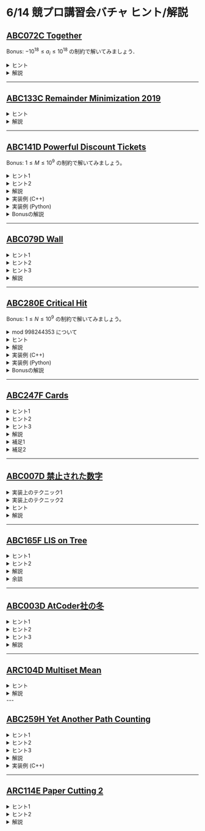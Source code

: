 # 6/14 競プロ講習会バチャ ヒント/解説

## [ABC072C Together](https://atcoder.jp/contests/abc072/tasks/arc082_a)
Bonus: $-10^{18} \leq a_i \leq 10^{18}$ の制約で解いてみましょう．
<details><summary>ヒント</summary>
    
各要素がとりうる値を考えてみましょう．
</details>

<details><summary> 解説 </summary>
    
[URL](https://drive.google.com/file/d/13GtVNnsJVN_9ucggB3_iXANnZtK17tCc/view)
    
<iframe src="https://drive.google.com/file/d/13GtVNnsJVN_9ucggB3_iXANnZtK17tCc/preview" width="800" height="500"　allow="accelerometer; autoplay; clipboard-write; encrypted-media; gyroscope; picture-in-picture" allowfullscreen></iframe>
    
</details>

---

## [ABC133C Remainder Minimization 2019](https://atcoder.jp/contests/abc133/tasks/abc133_c)
<details><summary>ヒント</summary>
    
答えが $0$ となるのはどのようなときでしょうか．
</details>

<details><summary> 解説 </summary>
    
[URL](https://drive.google.com/file/d/13HQ5vZ0iInsSMwxQXTlgLjlk6MGcqacg/view)
    
<iframe src="https://drive.google.com/file/d/13HQ5vZ0iInsSMwxQXTlgLjlk6MGcqacg/preview" width="800" height="500"　allow="accelerometer; autoplay; clipboard-write; encrypted-media; gyroscope; picture-in-picture" allowfullscreen></iframe>
    
</details>

---

## [ABC141D Powerful Discount Tickets](https://atcoder.jp/contests/abc141/tasks/abc141_d)

Bonus: $1\leq M \leq 10^9$ の制約で解いてみましょう。

<details><summary>ヒント1</summary>

割引券が $1$ 枚の場合、どの品物に割引券を使うのが最適でしょうか？
</details>

<details><summary>ヒント2</summary>

$\displaystyle \left\lfloor \frac{\left\lfloor\frac{X}{a}\right\rfloor}{b} \right\rfloor = \left\lfloor \frac{X}{ab} \right\rfloor$ が成り立ちます。

つまり、割引券をいっぺんに使うのでなく、1 枚ずつ使うと考えても答えは変わりません。
すると、ヒント 1 での考察が使えます。
</details>

<details><summary>解説</summary>

割引券を $1$ 枚のみ使う場合、最も値段の大きい品物に使うのが最適です。
したがって、次のようなアルゴリズムで答えを得ることができます。

- 最も大きい値段の品物に割引券を使い値段を半分にする、ということを $M$ 回繰り返す。

この操作は Priority Queue と呼ばれる構造を用いると高速に実現できます。Python では <code>heapq</code>、C++ では <code>std::priority_queue</code> を用いると良いです。時間計算量は $\mathrm{O}((N+M)\log N)$ です。
</details>

<details><summary>実装例 (C++)</summary>

```cpp=
#include <iostream>
#include <queue>

using namespace std;

int main() {
    int n, m;
    cin >> n >> m;
    priority_queue<int> que;
    for (int i = 0; i < n; i++) {
        int a;
        cin >> a;
        que.emplace(a);
    }
    for (int i = 0; i < m; i++) {
        int b = que.top();
        que.pop();
        que.emplace(b / 2);
    }
    long long ans = 0;
    for (int i = 0; i < n; i++) {
        ans += que.top();
        que.pop();
    }
    cout << ans << "\n";
}
```
</details>

<details><summary>実装例 (Python)</summary>

```python=
import heapq as pq

n, m = map(int, input().split())
a = list(map(int, input().split()))
for i in range(n):
    a[i] *= -1

pq.heapify(a)
for _ in range(m):
    x = -pq.heappop(a)
    pq.heappush(a, -(x // 2))

ans = 0
for i in a:
    ans += -i

print(ans)
```
</details>

<details><summary>Bonusの解説</summary>

実は元問題と全く同じ解き方をしても大丈夫です。
品物 $i$ に割引券を使う回数は $\mathrm{O}(\log A_i)$ 回なので、計算量は $\mathrm{O}(\min(M, N\log(\max A))\log N)$ となります。
</details>

---
## [ABC079D Wall](https://atcoder.jp/contests/abc079/tasks/abc079_d)

<details><summary> ヒント1 </summary>

操作を何回か繰り返して数字 $i$ を数字 $1$ にするとき、必要な魔力の最小値が求められれば良いです。

</details>

<details><summary> ヒント2 </summary>

この問題は、グラフの問題に言い換えることができます。

</details>

<details><summary> ヒント3 </summary>

$10$ 頂点のグラフを考え、頂点 $i$ から頂点 $j$ に距離 $c_{i,j}$の辺を張りましょう。

</details>

<details><summary> 解説 </summary>

今回の問題のように、コストがかかる操作を何回か繰り返すとき、かかるコストの総和の最小値を求める問題はグラフの最短経路問題に帰着できることがあります。
[類題 ABC400点](https://atcoder.jp/contests/abc224/tasks/abc224_d?lang=ja)

ヒント3で述べたように、$10$ 頂点のグラフを考え、頂点 $i$ から頂点 $j$ に距離 $c_{i,j}$の辺を張ります。すると、$i$ を $1$ に変えるまでにかかる魔力の最小値は、頂点 $i$ から頂点 $1$ への最短経路長と一致します。

グラフの各頂点間の最短経路はワーシャルフロイド法などによって求められるので、数字 $i$ を数字 $1$ にするのに必要な魔力の最小値は $K=10$ として $\mathrm{O}(K^3)$ で求めることが出来ます。（ダイクストラ法を使うとより高速に求めることができますが、今回の問題ではそこまで高速にする必要が無いので、実装が簡単なワーシャルフロイド法をおすすめします。）

後は、各 $A_{i,j}\,(1 \leq i \leq H, 1 \leq j \leq W,A_{i,j} \neq -1)$ について $A_{i,j}$ を $1$ にするのに必要なコストを足し合わせると答えが求められます。

以上より、この問題を解くことができました。計算量は $\mathrm{O}(K^3+HW)$ です。

[実装例 (C++)](https://atcoder.jp/contests/abc079/submissions/54223597)  
[実装例 (Python)](https://atcoder.jp/contests/abc079/submissions/54268430)

</details>

---

## [ABC280E Critical Hit](https://atcoder.jp/contests/abc280/tasks/abc280_e)

Bonus: $1\leq N\leq 10^{9}$ の制約で解いてみましょう。

<details><summary>mod 998244353 について</summary>

$\bmod 998244353$ で場合の数/確率/期待値を求めさせる問題が競技プログラミングでは頻出です。これについて慣れていない方は以下の記事を読むとよいです。
https://qiita.com/drken/items/3b4fdf0a78e7a138cd9a

場合の数を $\bmod 998244353$ で求めさせるのは、答えが非常に大きくなってしまう場合があるためです。一方、確率や期待値を $\bmod 998244353$ で出力させるのは、小数で出力させるより都合が良いことが多い（誤差を気にする必要がないなど）ためのことが多いです。

今回の問題でも、実数だと思って様々な考察や式変形を行っても特に問題ありません。
</details>

<details><summary>ヒント</summary>

$N$ が小さいので、算数で解く必要はありません。

$\mathrm{dp}_i :=$ モンスターの体力が $i$ である状態からの攻撃回数の期待値、として $\mathrm{dp}_N$ を求めればよいです。
</details>

<details><summary>解説</summary>

簡単のため、$1$ ダメージ与える確率を $p_1$、$2$ ダメージ与える確率を $p_2$ と表記します。

ヒントにあるような定義で $\mathrm{dp}_N$ を求めます。

- $\mathrm{dp}_0 = 0$
- $\mathrm{dp}_1 = 1$
- $\mathrm{dp}_i = \mathrm{dp}_{i-1}\times p_1 + \mathrm{dp}_{i-2}\times p_2 + 1$ $\ (i\geq 2)$

という式が成り立ちます。これに沿って計算すると、$\mathrm{O}(N)$ で $\mathrm{dp}_N$ を求められます。
</details>

<details><summary>実装例 (C++)</summary>

```cpp=
#include <atcoder/modint>
#include <iostream>
#include <vector>

using namespace std;
using mint = atcoder::modint998244353;

int main() {
    int n, p;
    cin >> n >> p;
    mint p2 = mint(p) / 100, p1 = 1 - p2;

    vector<mint> dp(n + 1);
    dp[1] = 1;
    for (int i = 2; i <= n; i++) {
        dp[i] = dp[i - 1] * p1 + dp[i - 2] * p2 + 1;
    }
    cout << dp[n].val() << "\n";
}
```
</details>

<details><summary>実装例 (Python)</summary>

```python=
mod = 998244353

n, p = map(int, input().split())
p2 = (p * pow(100, -1, mod)) % mod
p1 = (1 - p2) % mod

dp = [0] * (n + 1)
dp[1] = 1
for i in range(2, n + 1):
    dp[i] = (dp[i - 1] * p1 + dp[i - 2] * p2 + 1) % mod

print(dp[n])
```
</details>

<details><summary>Bonusの解説</summary>

$\mathrm{dp}$ の遷移を行列で表すと

\begin{equation}
\left(
\begin{matrix}
\mathrm{dp}_{i} \\
\mathrm{dp}_{i-1} \\
1
\end{matrix}
\right)
= \left(
\begin{matrix} 
p1 & p2 & 1 \\ 
1 & 0 & 0 \\
0 & 0 & 1
\end{matrix}
\right)
\left(
\begin{matrix}
\mathrm{dp}_{i-1} \\
\mathrm{dp}_{i-2} \\
1
\end{matrix}
\right)
\end{equation}

となります。特に、遷移を表す $3\times 3$ 行列が $i$ に依りません。したがって、この行列の累乗を用いて $\mathrm{dp}_N$ を

\begin{equation}
\left(
\begin{matrix}
\mathrm{dp}_{N} \\
\mathrm{dp}_{N-1} \\
1
\end{matrix}
\right)
= \left(
\begin{matrix} 
p1 & p2 & 1 \\ 
1 & 0 & 0 \\
0 & 0 & 1
\end{matrix}
\right)^{N-1}
\left(
\begin{matrix}
\mathrm{dp}_{1} \\
\mathrm{dp}_{0} \\
1
\end{matrix}
\right)
\end{equation}

と表せます。行列の累乗は繰り返し2乗法により $\mathrm{O}(\log N)$ 時間で求められるので、元問題を $\mathrm{O}(\log N)$ 時間で解くことができます。
</details>
    
---
    
## [ABC247F Cards](https://atcoder.jp/contests/abc247/tasks/abc247_f)

<details><summary> ヒント1 </summary>

「グラフで考える」という典型テクニックを使います。

</details>

<details><summary> ヒント2 </summary>

$N$ 頂点のグラフを考え、各 $i$ について $P_i$ と $Q_i$ の間に無向辺を張りましょう。

</details>

<details><summary> ヒント3 </summary>

ヒント2で作ったグラフにはどのような特徴があるでしょうか。

</details>

<details><summary> 解説 </summary>

$N$ 頂点のグラフを考え、各 $i$ について $P_i$ と $Q_i$ の間に無向辺を張ります。すると、「カードを選ぶ」という行動は「辺を選ぶ」という行動に言い換えることができます。このように言い換えると、問題文で与えられた条件は次のようになります。  
条件：選んだ辺の両端点をすべて集めた集合に、すべての頂点が含まれる（辺被覆と言います）。

また、各頂点の次数は2なので、このグラフはサイクルの集まりになります。したがって、サイクルの場合の問題が解ければ良いです。

一つのサイクルの場合はDPで解くことが出来ます。円環上のDPをする際、「円環を切り開き、端の状態を固定して列の問題に帰着する」という典型テクニックがあります。今回は最初の辺を選ぶか選ばないかで2回DPをすれば、一列に並んでいる場合の問題に帰着することができます。

[実装例 (C++)](https://atcoder.jp/contests/abc247/submissions/54294369)  

</details>

<details> <summary>補足1</summary>

少し実験すると、サイクルのサイズが $1,2,3,4,5$ の場合の答えは $1,3,4,7,11$ となることが分かります。この数列を [OEIS](https://oeis.org/?language=japanese) に入れると、答えがリュカ数になっていることが分かります。時には実験して答えを予想することも大切です。

</details>

<details> <summary>補足2</summary>

今回の問題のように、数列からグラフを作る問題は多いので、どのようなグラフができるか把握しておくと考察がスムーズに進みます。  
長さ $N$ の数列 $A\,(1 \leq A_i \leq N)$ が与えられて、各 $i$ について $i$ から $A_i$ に有向辺を張ると、Functional Graphと呼ばれるグラフになります。  
また、長さ $N$ の順列 $P$ が与えられて、各 $i$ について $i$ から $P_i$ に辺を張ったグラフはサイクルの集まりになります。

</details>
    
---
    
## [ABC007D 禁止された数字](https://atcoder.jp/contests/abc007/tasks/abc007_4)

<details><summary> 実装上のテクニック1 </summary>

$A \leq x \leq B$ なる $x$ の個数を求めるとき、  
$0 \leq x \leq B$ なる $x$ の個数から、$0 \leq x \leq A-1$ なる $x$ の個数を引くと求めやすいことが多いです。

</details>

<details><summary>  実装上のテクニック2 </summary>

$4$ と $9$ が一つ以上含まれるものを数える代わりに一つも含まれないものを数え上げた方が簡単です。

</details>

<details><summary> ヒント </summary>

条件を満たす整数を'0'から'9'までを用いた数字列とみなしましょう。
この問題は、文字列DP(題意を満たす文字列を数え上げるDP)により解くことができます。

DPの遷移を数字列の後ろに新たに数字を追加するものとしましょう。

このとき、'4'と'9'が使われないという条件は数字列の後ろに'4'または'9'を追加する遷移がないことに対応します。

では$B$以下の数のみ数え上げるにはDPにどのような情報を持たせればよいでしょうか?

</details>

<details><summary> 解説 </summary>

上のヒントの手法で$B$以下の数を数え上げる方法を解説します。  
結論から述べると、与えられた数のprefixと一致しているような数からの遷移はその次の数字を超えない範囲での遷移、そうでない数からは自由に遷移すればよいです。

例を挙げます。  
$12345$ 以下の数について、もし$123...$まで確定している場合、$10$の位として許されるのは $1230...$ から $1234...$ の範囲です。 $1237...$ などへの遷移は許されません。  
一方、 $121...$ などからの遷移の場合、その次の桁はどんな数字が来ても $12345$ より真に小さくなります。したがって、($4$と$9$をのぞいて)任意の数字を追加する遷移が可能です。  

したがって、prefixとぴったり一致しているか・そうでないかの2通りを追加でもってDPを行えばよいです。

このような、桁ごとの情報をもち条件を満たす数を数え上げる文字列DPを<b>桁DP</b>とよびます。

</details>

    
---

## [ABC165F LIS on Tree](https://atcoder.jp/contests/abc165/tasks/abc165_f)

<details><summary> ヒント1 </summary>

与えられたグラフがパスグラフだった場合、通常の数列に関するLISのDP解法を用いることができます。
実はこの問題も列構造のときと同じアルゴリズムを用います。

</details>

<details><summary>  ヒント2 </summary>

頂点 $1$ を頂点とする根付き木をイメージし、頂点 $1$ からすべての頂点へのパスを考えると、実は重複している辺がたくさんあることがわかります。列構造のときのアルゴリズムを観察することで、重複している部分の計算を使いまわせないでしょうか。

</details>

<details><summary> 解説 </summary>

[列構造についてのDPについてはこちらを参照してください。](https://zenn.dev/iharuoru/articles/5b060947221440)

列構造のときのアルゴリズムをよく観察すると、列の途中まででDPを打ち切ってもその列の途中までについての計算結果が正しく得られていることがわかります。

したがって、以下のような方法で、木構造上でDPを行うことができます。  
・根付き木の深さ優先探索を考え、その探索と同時にDPを考える。  
・もし、辺を葉方向に向かって進むなら、通常のDPと同じように計算し、更新した部分を履歴として持っておく。
・もし、辺を根方向に向かって進むなら、記憶した履歴にしたがって、DP配列を巻き戻す。

上のように行うことで、各頂点へ到達したとき、その時点でのDP配列が、頂点 $1$ からその頂点へのパスについての計算結果を表すものになっています。

上のアルゴリズムは、通る頂点が$N$個、通る辺が$N-1$本であり、各操作は一回しか行われないので、その計算量は $\mathrm{O}(N\log N)$ となります。

</details>

<details><summary> 余談 </summary>

上の解説では、LISのDPによる具体的な解法を全く言及していません。今回の問題で用いられている性質は、そのDPがroll-backできるという性質のみです。このことは、今回の問題のLISに限らず、様々な列構造に関する問題が木構造に適用できることを示唆しています。(<b>roll-backDP</b>とよばれます)

</details>
    
---
    
## [ABC003D AtCoder社の冬](https://atcoder.jp/contests/abc003/tasks/abc003_4)

<details><summary>ヒント1</summary>
    
まずは $X \times Y$ の区画にはみ出さずにデスク，サーバーラックを配置する組合せの数の求め方を考えてみましょう．
</details>
    
<details><summary>ヒント2</summary>
    
ヒント１では，例えば一番上の行に何も置かないことも許容されてしまいます．余分に数えた分を足し引きすることを考えてみましょう．
</details><details>
    
<summary>ヒント3</summary>
    
包除原理を使います．
</details>
<details><summary> 解説 </summary>
    
[URL](https://drive.google.com/file/d/13I2MPKxVUMMXg_6gwtUWolymO87PM_oe/view)
    
<iframe src="https://drive.google.com/file/d/13I2MPKxVUMMXg_6gwtUWolymO87PM_oe/preview" width="800" height="500"　allow="accelerometer; autoplay; clipboard-write; encrypted-media; gyroscope; picture-in-picture" allowfullscreen></iframe>
    
</details>

---
    
## [ARC104D Multiset Mean](https://atcoder.jp/contests/arc104/tasks/arc104_d)

<details><summary> ヒント </summary>

平均が$\mu$であることは、要素ごとの$\mu$との偏差の和が$0$であることに対応します。特に、$\mu-1$ 以下の数に対しての偏差の和と、$\mu+1$ 以上の数に対しての偏差の和が等しくなればよいです。

たとえば、$\{1, 3, 5, 5, 6\}$ の平均が $4$ であることは、  
$3$以下の数の偏差の和 $|4-1| + |4-3|$ と、  
$5$以上の数の偏差の和 $|4-5| + |4-5| + |4-6|$ が等しいことに対応します。

</details>

<details><summary> 解説 </summary>

ヒント1で挙げた 「$\mu+1$ 以上の数の偏差の和」がちょうど $S$ であるような集合の数は、多項式の積

$(1 + x + x^2 + \cdots + x^K)$  
$(1 + x^2 + x^4 + \cdots + x^{2K})$  
$\vdots$  
$(1 + x^{(N-\mu)} + x^{2(N-\mu)} + \cdots + x^{(N-\mu)K})$

の $S$ 次の項の係数に対応します。

今回の場合、任意modのため畳み込みができず一見時間がかかりそうですが、上の多項式が2項よりなる多項式どうしの商  
$(1 + x^d + x^{2d} + \cdots + x^{Kd}) = (1 - x^{(K+1)d}) / (1 - x^d)$ の形に表されることに注意すると、高速に求めることができます。

具体的には、多項式 $A_0 + A_1x + A_2x + \cdots$ に対して、  
多項式$(1 - x^t)$で割ることはその多項式の$t$項とばしの累積和$A_0 + A_1x + \cdots + (A_t + A_0)x^t + (A_{t+1} + A_1)x^{t+1} + \cdots $ を計算することにあたり、  
多項式$(1 - x^t)$をかけることはその負数バージョン
$A_0 + A_1x + \cdots + (A_t - A_0)x^t + (A_{t+1} - A_1)x^{t+1} + \cdots $ を計算することにあたります。

さて、$\mu = 1$に対して、「$\mu-1$以下の数の偏差の和」の母関数と「$\mu+1$以下の数の偏差の和」の母関数は上の方法で$\mathrm{O}(N^3K)$時間あれば計算できます。
また、$\mu = 2$ のときの母関数は、$\mu = 1$のときの母関数を計算に利用することができます。その更新にかかる計算時間は$\mathrm{O}(N^2K)$です。
$\mu = 3, 4, ...$ についても同様にして求めることができます。
$\mu$ごとに母関数がわかれば、その$\mu$に対して求める値はその母関数の同じ次数の項の係数の積の和です。
したがって、各$\mu$に対して、あわせて$\mathrm{O}(N^3K)$時間でこの問題を解くことができます。

今回の問題はFPS上の計算に慣れていないと議論を追いづらいと思います。
今回の問題を解くにあたって、とても参考になる記事を紹介します。
[多項式の積と累積和の関係についての解説](https://trap.jp/post/1657/)
</details>
---

## [ABC259H Yet Another Path Counting](https://atcoder.jp/contests/abc259/tasks/abc259_h)

<details><summary>ヒント1</summary>

もし「同じ値は $10$ 個以下しか現れない」という制約があれば、どのように解けるでしょうか？
</details>

<details><summary>ヒント2</summary>

もし $1\leq a_{i, j}\leq 10$ という制約があれば、どのように解けるでしょうか？
</details>

<details><summary>ヒント3</summary>

マスは $N^2$ 個しかないので、$N$ 回以上現れる値は $N$ 個以下です。
</details>

<details><summary>解説</summary>

もし同じ値が少ない回数しか登場しないのなら、次のアルゴリズム 1. を行えばよいです。

1. 各値について、その値のラベルをもつマスから始点と終点を全探索する。

たとえばヒント 1 の制約では、各ラベルについて高々 $100$ 回のループでこの計算ができることになります。

また、もし登場する値の種類数が少ないなら、次のアルゴリズム 2. を行えばよいです。

2. 値を固定し、その値のラベルを持つマスについて $\mathrm{dp}$ の値を $1$ とする。左上から右下へ経路を計算する DP を走らせ、最後に現在注目しているラベルのマスの $\mathrm{dp}$ の値の総和を取る。

たとえばヒント 2 の制約では、$10$ 回だけ $\mathrm{O}(N^2)$ の DP を行えばよいことになります。

ここで、$N$ 回以上現れる値は $N$ 個以下であることに注目します。$N$ 回以上現れる値にはアルゴリズム 2. を、それ以外にはアルゴリズム 1. をそれぞれ行うと、実は全体の計算量は $\mathrm{O}(N^3)$ になっています。これの証明は本問の公式解説を参照してください。

このように何らかの大小で対象を 2 つ（またはそれ以上）に分け、それぞれで別の処理を行うことで計算量を落とすテクニックは頻出です。
今回のように平方根で対象を分ける（マスの個数 $N^2$ の平方根 $N$ で分けている）テクニックは特に典型で、<b>平方分割</b>という名前がついています。
</details>

<details><summary>実装例 (C++)</summary>

```cpp=
#include <atcoder/modint>
#include <iostream>
#include <utility>
#include <vector>

using namespace std;
using mint = atcoder::modint998244353;

int main() {
    int n;
    cin >> n;
    vector a(n, vector<int>(n));
    for (int i = 0; i < n; i++) {
        for (auto &e : a[i]) {
            cin >> e;
            e--;
        }
    }

    vector<mint> fact(n * n + 1), ifact(n * n + 1);
    fact[0] = 1;
    for (int i = 1; i <= n * n; i++) {
        fact[i] = fact[i - 1] * i;
    }
    ifact[n * n] = fact[n * n].inv();
    for (int i = n * n; i >= 1; i--) {
        ifact[i - 1] = ifact[i] * i;
    }

    auto binom = [&fact, &ifact](int N, int K) -> mint {
        if (N < 0 || K < 0 || N < K) return 0;
        return fact[N] * ifact[K] * ifact[N - K];
    };

    vector<vector<pair<int, int>>> p(n * n);
    for (int i = 0; i < n; i++) {
        for (int j = 0; j < n; j++) {
            p[a[i][j]].emplace_back(i, j);
        }
    }

    mint ans = 0;

    for (auto &v : p) {
        if ((int)v.size() >= n) { // dp
            vector dp(n, vector<mint>(n));
            for (auto [i, j] : v) dp[i][j] = 1;
            for (int i = 0; i < n; i++) {
                for (int j = 0; j < n; j++) {
                    if (i + 1 < n) dp[i + 1][j] += dp[i][j];
                    if (j + 1 < n) dp[i][j + 1] += dp[i][j];
                }
            }
            for (auto [i, j] : v) ans += dp[i][j];
        } else { // binom
            for (auto [i1, j1] : v) {
                for (auto [i2, j2] : v) {
                    ans += binom(i2 - i1 + j2 - j1, i2 - i1);
                }
            }
        }
    }

    cout << ans.val() << endl;
}
```
</details>
    
---
    
## [ARC114E Paper Cutting 2](https://atcoder.jp/contests/arc114/tasks/arc114_e)

<details><summary> ヒント1 </summary>

期待値の線形性より、答えは $h+w-2$本の直線それぞれについて、「その直線を選ぶ確率」を全て足し合わせた値になります。

</details>

<details><summary> ヒント2 </summary>

「直線 $i$ と直線 $j$ を選ぶとき、直線 $i$ を先に選ばなければならない」といった具合に、2直線間には選べる順番が決まっている場合があります。この関係をグラフで表現できないでしょうか？

</details>

<details><summary> 解説 </summary>

期待値の線形性より、答えは $h+w-2$ 本の直線それぞれについて、「操作全体を通してその直線を選ぶ確率」を全て足し合わせた値になります。したがって、ある直線に注目するとき、その直線が選ばれる確率を高速に求められればこの問題を解くことができます。

この確率を求める際、各直線を頂点とみなして有向グラフを作ると見通しが良くなります。例えば、下図左のようなマス目を右のようなグラフで表します。これは、となり合う2本の直線 $i, j$ について、「直線 $i$ と直線 $j$ を選ぶとき、直線 $i$ を先に選ばなければならない」といった関係をグラフで表したものです。ただし、選んだら操作が終わる直線に対応する頂点は強連結になるように辺を張っています。以下では直線 $i$ に対応する頂点を頂点 $i$ と呼び、直線 $i$ を選ぶことを頂点 $i$ を黒く塗るという操作で置き換えます。

![fig](https://hackmd.io/_uploads/BJFEZFfrA.png)

すると、頂点 $i$ から到達可能な頂点の中に黒く塗られたものが存在しない場合に限り、頂点 $i$ を黒く塗れることが分かります。例えば、上の例で $t1$ を塗る場合は $t2, t3, y3, y4$ が塗られる前である必要があります。

このようなグラフを用いた考察を踏まえると、操作全体を通して頂点 $i$ が黒く塗られる確率は、$1/(頂点 i から到達可能な頂点の数)$ となります。これは、頂点 $i$ から到達可能な頂点の中で、頂点 $i$ が最も早く塗られる確率を求めていると思うと分かりやすいです。例えば、上の例で $t1$ が塗られる確率は、$t1, t2, t3, y3, y4$ の中で $t1$ が最初に塗られる確率と一致するので、$1/5$ です。

他の頂点についても同様に確率を求め、足し合わせることでこの問題を解くことが出来ます。

[実装例(C++)](https://atcoder.jp/contests/arc114/submissions/54300797)

</details>
